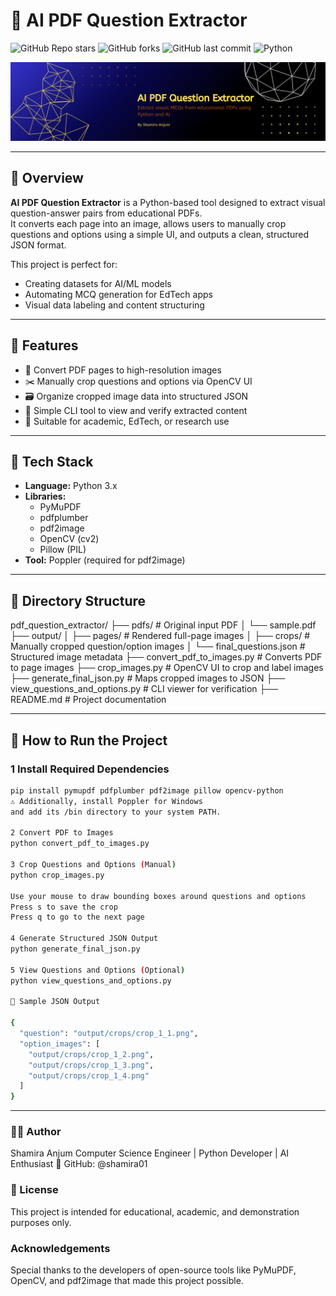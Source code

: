 # 🧠 AI PDF Question Extractor

![GitHub Repo stars](https://img.shields.io/github/stars/shamira01/AI-pdf-question-extractor?style=social)
![GitHub forks](https://img.shields.io/github/forks/shamira01/AI-pdf-question-extractor?style=social)
![GitHub last commit](https://img.shields.io/github/last-commit/shamira01/AI-pdf-question-extractor)
![Python](https://img.shields.io/badge/language-Python-blue?logo=python)

<p align="center">
  <img src="assets/banner.png" alt="Project Banner" width="600"/>
</p>

---

## 📖 Overview

**AI PDF Question Extractor** is a Python-based tool designed to extract visual question-answer pairs from educational PDFs.  
It converts each page into an image, allows users to manually crop questions and options using a simple UI, and outputs a clean, structured JSON format.

This project is perfect for:

- Creating datasets for AI/ML models
- Automating MCQ generation for EdTech apps
- Visual data labeling and content structuring

---

## 📌 Features

- 📄 Convert PDF pages to high-resolution images  
- ✂️ Manually crop questions and options via OpenCV UI  
- 🗃 Organize cropped image data into structured JSON  
- 👀 Simple CLI tool to view and verify extracted content  
- 🧪 Suitable for academic, EdTech, or research use  

---

## 🧰 Tech Stack

- **Language:** Python 3.x
- **Libraries:** 
  - PyMuPDF
  - pdfplumber
  - pdf2image
  - OpenCV (cv2)
  - Pillow (PIL)
- **Tool:** Poppler (required for pdf2image)


---

## 📁 Directory Structure

pdf_question_extractor/
├── pdfs/ # Original input PDF
│ └── sample.pdf
├── output/
│ ├── pages/ # Rendered full-page images
│ ├── crops/ # Manually cropped question/option images
│ └── final_questions.json # Structured image metadata
├── convert_pdf_to_images.py # Converts PDF to page images
├── crop_images.py # OpenCV UI to crop and label images
├── generate_final_json.py # Maps cropped images to JSON
├── view_questions_and_options.py # CLI viewer for verification
├── README.md # Project documentation

---

## 🚀 How to Run the Project

### 1️ Install Required Dependencies

```bash
pip install pymupdf pdfplumber pdf2image pillow opencv-python
⚠️ Additionally, install Poppler for Windows
and add its /bin directory to your system PATH.

2️ Convert PDF to Images
python convert_pdf_to_images.py

3️ Crop Questions and Options (Manual)
python crop_images.py

Use your mouse to draw bounding boxes around questions and options
Press s to save the crop
Press q to go to the next page

4️ Generate Structured JSON Output
python generate_final_json.py

5️ View Questions and Options (Optional)
python view_questions_and_options.py

📌 Sample JSON Output

{
  "question": "output/crops/crop_1_1.png",
  "option_images": [
    "output/crops/crop_1_2.png",
    "output/crops/crop_1_3.png",
    "output/crops/crop_1_4.png"
  ]
}
```
---

### 👩‍💻 Author
Shamira Anjum
Computer Science Engineer | Python Developer | AI Enthusiast
🔗 GitHub: @shamira01

### 📄 License
This project is intended for educational, academic, and demonstration purposes only.

### Acknowledgements
Special thanks to the developers of open-source tools like PyMuPDF, OpenCV, and pdf2image that made this project possible.
